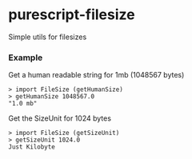 purescript-filesize
===

Simple utils for filesizes

### Example

Get a human readable string for 1mb (1048567 bytes)

    > import FileSize (getHumanSize)
    > getHumanSize 1048567.0
    "1.0 mb"

Get the SizeUnit for 1024 bytes

    > import FileSize (getSizeUnit)
    > getSizeUnit 1024.0
    Just Kilobyte
